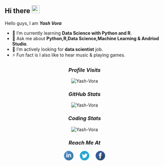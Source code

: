 <!--
**Yash-Vora/Yash-Vora** is a ✨ _special_ ✨ repository because its `README.md` (this file) appears on your GitHub profile.

Here are some ideas to get you started:

- 🔭 I’m currently working on ...
- 🌱 I’m currently learning ...
- 👯 I’m looking to collaborate on ...
- 🤔 I’m looking for help with ...
- 💬 Ask me about ...
- 📫 How to reach me: ...
- 😄 Pronouns: ...
- ⚡ Fun fact: ...
-->
## Hi there <img src="https://user-images.githubusercontent.com/1303154/88677602-1635ba80-d120-11ea-84d8-d263ba5fc3c0.gif" height=25 width=25>

Hello guys, I am <b><i>Yash Vora</i></b>

  - 🌱 I’m currently learning <b>Data Science with Python and R</b>.
  - 💬 Ask me about <b>Python,R,Data Science,Machine Learning & Andriod Studio</b>.
  - 🤔 I’m actively looking for <b>data scientist</b> job.
  - ⚡ Fun fact is I also like to hear music & playing games.

<!-- My Profile Visits -->
<h3 align="center"><i>Profile Visits</i></h3>
<p align="center">
  <img src="https://visitor-badge.glitch.me/badge?page_id=Yash-Vora.Yash-Vora" alt="Yash-Vora">
</p>

<!-- My GitHub Stats -->
<h3 align="center"><i>GitHub Stats</i></h3>
<p align="center">
  <img src="https://github-readme-stats.vercel.app/api?username=Yash-Vora&show_icons=true&theme=chartreuse-dark&hide_border=true" alt="Yash-Vora"> 
</p>

<!-- My Coding Stats -->
<h3 align="center"><i>Coding Stats</i></h3>
<p align="center">
  <img src="https://github-readme-stats.vercel.app/api/top-langs/?username=Yash-Vora&layout=compact&langs_count=10&theme=chartreuse-dark&hide_border=true" alt="Yash-Vora">
</p>

<!--  Reach me using following platform  -->
<h3 align="center"><i>Reach Me At</i></h3>
<p align= "center">
  <!--  Linkedin Link  -->
  <a href="https://www.linkedin.com/in/yashvora007/" target="_blank"><img src="/Images/linkedin_icon.png" height=30 width=30></a>
  &nbsp;&nbsp;&nbsp;
  <!--  Twitter Link  -->
  <a href="https://twitter.com/YashVor68839020" target="_blank"><img src="/Images/twitter_icon.png" height=30 width=30></a>
  &nbsp;&nbsp;&nbsp;
  <!--  Facebook Link  -->
  <a href="https://www.facebook.com/yash.vora.988/" target="_blank"><img src="/Images/facebook_icon.png" height=30 width=30></a>
</p>
